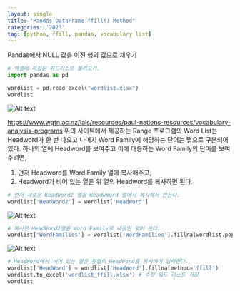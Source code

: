 ```yaml
---
layout: single
title: "Pandas DataFrame ffill() Method"
categories: '2023'
tag: [python, ffill, pandas, vocabulary list]
---
```


Pandas에서 NULL 값을 이전 행의 값으로 채우기

```python 
# 엑셀에 저장된 워드리스트 불러오기. 
import pandas as pd

wordlist = pd.read_excel("wordlist.xlsx")
wordlist
```
![Alt text](https://file%2B.vscode-resource.vscode-cdn.net/Users/yk/Documents/GitHub/linguistry.github.io/assets/images/2023_05_17_vocalist.jpg?version%3D1684249699741)

https://www.wgtn.ac.nz/lals/resources/paul-nations-resources/vocabulary-analysis-programs
위의 사이트에서 제공하는 Range 프로그램의 Word List는 Headword가 한 번 나오고 나머지 Word Family에 해당하는 단어는 탭으로 구분되어 있다. 
하나의 열에 Headword를 보여주고 이에 대응하는 Word Family의 단어를 보여주려면, 
1) 먼저 Headword를 Word Family 열에 복사해주고, 
2) Headword가 비어 있는 열은 위 열의 Headword를 복사하면 된다. 

```python
# 먼저 새로운 HeadWord2 열을 HeadwWord 열에서 복사해서 만든다. 
wordlist['HeadWord2'] = wordlist['HeadWord'] 
``` 
![Alt text](https://file%2B.vscode-resource.vscode-cdn.net/Users/yk/Documents/GitHub/linguistry.github.io/assets/images/2023_05_17_headword.jpg?version%3D1684250374606)


```python
# 복사한 HeadWord2열을 Word Family로 내용만 덮어 쓴다. 
wordlist['WordFamilies'] = wordlist['WordFamilies'].fillna(wordlist.pop('HeadWord2'))
``` 
![Alt text](https://file%2B.vscode-resource.vscode-cdn.net/Users/yk/Documents/GitHub/linguistry.github.io/assets/images/2023_05_17_wordfamily.jpg?version%3D1684250385666)

```python
# HeadWord에서 비어 있는 열은 윗열의 HeadWord를 복사하여 입력한다. 
wordlist['HeadWord'] = wordlist['HeadWord'].fillna(method='ffill')
wordlist.to_excel('wordlist_ffill.xlsx') # 수정 워드 리스트 저장
wordlist
``` 

